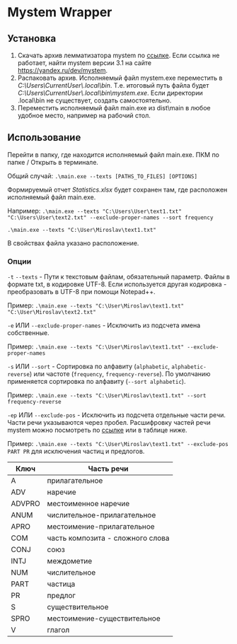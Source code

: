 # Mystem Wrapper

## Установка

1. Скачать архив лемматизатора mystem по [ссылке](http://download.cdn.yandex.net/mystem/mystem-3.1-win-64bit.zip). 
Если ссылка не работает, найти mystem версии 3.1 на сайте https://yandex.ru/dev/mystem.
2. Распаковать архив. Исполняемый файл mystem.exe переместить в *C:\Users\CurrentUser\\.local\bin*. 
Т.е. итоговый путь файла будет *C:\Users\CurrentUser\\.local\bin\mystem.exe*. Если директории .local\bin не существует, создать самостоятельно.
3. Переместить исполняемый файл main.exe из dist\main в любое удобное место, например на рабочий стол.

## Использование

Перейти в папку, где находится исполняемый файл main.exe. ПКМ по папке / Открыть в терминале.

Общий случай:
`.\main.exe --texts [PATHS_TO_FILES] [OPTIONS]`

Формируемый отчет *Statistics.xlsx* будет сохранен там, где расположен исполняемый файл main.exe.

Например:
`.\main.exe --texts "C:\Users\User\text1.txt" "C:\Users\User\text2.txt" --exclude-proper-names --sort frequency`

`.\main.exe --texts "C:\User\Miroslav\text1.txt"`

В свойствах файла указано расположение.

### Опции

`-t` `--texts` - Пути к текстовым файлам, обязательный параметр. Файлы в формате txt, в кодировке UTF-8.
Если используется другая кодировка - преобразовать в UTF-8 при помощи Notepad++.

Пример: `.\main.exe --texts "C:\User\Miroslav\text1.txt" "C:\User\Miroslav\text2.txt" `

`-e` ИЛИ `--exclude-proper-names` - Исключить из подсчета имена собственные.

Пример: `.\main.exe --texts "C:\User\Miroslav\text1.txt" --exclude-proper-names`

`-s` ИЛИ `--sort` - Сортировка по алфавиту (`alphabetic`, `alphabetic-reverse`) или частоте (`frequency`, `frequency-reverse`).
По умолчанию применяется сортировка по алфавиту (`--sort alphabetic`).

Пример: `.\main.exe --texts "C:\User\Miroslav\text1.txt" --sort frequency-reverse`

`-ep` ИЛИ `--exclude-pos` - Исключить из подсчета отдельные части речи.  Части речи указываются через пробел. 
Расшифровку частей речи mystem можно посмотреть по [ссылке](https://yandex.ru/dev/mystem/doc/ru/grammemes-values) или в таблице ниже.

Пример: `.\main.exe --texts "C:\User\Miroslav\text1.txt" --exclude-pos PART PR` для исключения частиц и предлогов.

| Ключ   | Часть речи                       |
|--------|----------------------------------|
| A      | прилагательное                   |
| ADV    | наречие                          |
| ADVPRO | местоименное наречие             |
| ANUM   | числительное-прилагательное      |
| APRO   | местоимение-прилагательное       |
| COM    | часть композита - сложного слова |
| CONJ   | союз                             |
| INTJ   | междометие                       |
| NUM    | числительное                     |
| PART   | частица                          |
| PR     | предлог                          |
| S      | существительное                  |
| SPRO   | местоимение-существительное      |
| V      | глагол                           |
